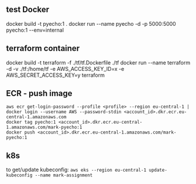 ## test Docker

docker build -t pyecho:1 .
docker run --name pyecho -d -p 5000:5000 pyecho:1 --env=internal

## terraform container

docker build -t terraform -f ./tf/tf.Dockerfile ./tf
docker run --name terraform -d -v ./tf:/home/tf -e AWS_ACCESS_KEY_ID=x -e AWS_SECRET_ACCESS_KEY=y terraform

## ECR - push image

```
aws ecr get-login-password --profile <profile> --region eu-central-1 | docker login --username AWS --password-stdin <account_id>.dkr.ecr.eu-central-1.amazonaws.com
docker tag pyecho:1 <account_id>.dkr.ecr.eu-central-1.amazonaws.com/mark-pyecho:1
docker push <account_id>.dkr.ecr.eu-central-1.amazonaws.com/mark-pyecho:1
```

## k8s

to get/update kubeconfig:
`aws eks --region eu-central-1 update-kubeconfig --name mark-assignment`


